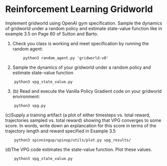 # Reinforcement Learning Gridworld
Implement gridworld using OpenAI gym specification. Sample the dynamics of gridworld under a random policy and estimate state-value function like in example 3.5 on Page 60 of Sutton and Barto.



1. Check you class is working and meet specification by running the random agent:


```
        python3 random_agent.py 'gridworld-v0'
```
2. Sample the dynamics of your gridworld under a random policy and estimate state-value function
```
    python3 vpg_state_value.py   
```

3. (b) Read and execute the Vanilla Policy Gradient code on your gridworld environment:
```
    python3 vpg.py
```
   (c)Supply a training artifact (a plot of either timesteps vs. total reward, trajectories sampled vs. total reward) showing that VPG converges to some score. In words, write down an explancation for this score in terms of the trajectory length and reward specified in Example 3.5
```
    python3 spinningup/spinup/utils/plot.py vpg_results/
```
   (d)The VPG code estimates the state-value function. Plot these values.
```
    python3 vpg_state_value.py 
```
